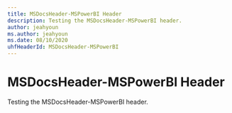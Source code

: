```yaml
---
title: MSDocsHeader-MSPowerBI Header
description: Testing the MSDocsHeader-MSPowerBI header.
author: jeahyoun
ms.author: jeahyoun
ms.date: 08/10/2020
uhfHeaderId: MSDocsHeader-MSPowerBI
---
```


# MSDocsHeader-MSPowerBI Header

Testing the MSDocsHeader-MSPowerBI header.
